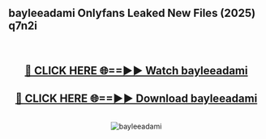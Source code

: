 <h2>bayleeadami Onlyfans Leaked New Files (2025) q7n2i</h2>
<br>
<div align="center">
<h2><a href="https://mediafiles.top/bayleeadami&ref=git" rel="nofollow">🔴 CLICK HERE 🌐==►► Watch bayleeadami</a></h2>
<h2><a href="https://mediafiles.top/bayleeadami&ref=git" rel="nofollow">🔴 CLICK HERE 🌐==►► Download bayleeadami</a></h2>
<br>
<a href="https://mediafiles.top/bayleeadami&ref=git" rel="nofollow" data-target="animated-image.originalLink"><img src="https://i.ibb.co.com/xMMVF88/686577567.gif" alt="bayleeadami" style="max-width: 100%; display: inline-block;" data-target="animated-image.originalImage"></a>
</div>
<br>
<br>